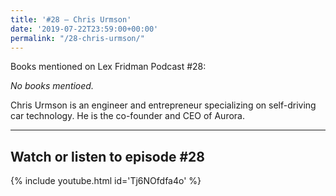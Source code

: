 ```yaml
---
title: '#28 – Chris Urmson'
date: '2019-07-22T23:59:00+00:00'
permalink: "/28-chris-urmson/"
---
```


Books mentioned on Lex Fridman Podcast #28:

*No books mentioed.*

<!--more-->

Chris Urmson is an engineer and entrepreneur specializing on self-driving car technology. He is the co-founder and CEO of Aurora.

- - - - - -

## Watch or listen to episode #28

{% include youtube.html id='Tj6NOfdfa4o' %}